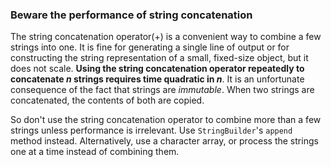 ### Beware the performance of string concatenation

The string concatenation operator(+) is a convenient way to combine a few strings into one. It is fine for generating a single line of output or for constructing the string representation of a small, fixed-size object, but it does not scale. **Using the string concatenation operator repeatedly to concatenate *n* strings requires time quadratic in *n***. It is an unfortunate consequence of the fact that strings are *immutable*. When two strings are concatenated, the contents of both are copied.

So don't use the string concatenation operator to combine more than a few strings unless performance is irrelevant. Use `StringBuilder`'s `append` method instead. Alternatively, use a character array, or process the strings one at a time instead of combining them.